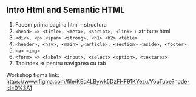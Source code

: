 ## Intro Html and Semantic HTML
1. Facem prima pagina html - structura
2. `<head> => <title>, <meta>, <script>, <link>` + atribute html
3. `<div>, <p> <span> <strong>, <h1> <h2> <table>`
3. `<header>, <nav>, <main> ,<article>, <section> <aside>, <footer>`
4. `<a> <img>`
6. `<form> => <label> <input>, <select> <option>, <textarea>`
7. Tabindex => pentru navigarea cu tab


Workshop figma link: https://www.figma.com/file/KEq4LBywk5DzFHF91KYezu/YouTube?node-id=0%3A1



